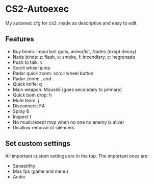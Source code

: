 # CS2-Autoexec
My autoexec.cfg for cs2. made as descriptive and easy to edit.

## Features
- Buy binds: Important guns, armor/kit, Nades (exept decoy)
- Nade binds: z: flash, x: smoke, f: incendiary, c: hegrenade
- Push to talk: v
- Scroll wheel jump
- Radar quick zoom: scroll wheel button
- Radar zoom: , and .
- Quick knife: q
- Main weapon: Mouse5 (goes secondary to primary)
- Quick bom drop: h
- Mute team: j
- Disconnect: F4
- Spray 6
- Inspect t
- No music(exept mvp when no one no enemy is alive)
- Disallow removal of silencers 

## Set custom settings
All important custom settings are in the top. The important ones are:
- Sensetifity
- Max fps (game and menu)
- Audio
